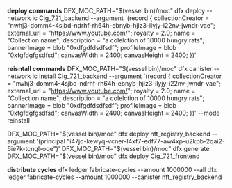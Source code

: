 
**deploy commands**
DFX_MOC_PATH="$(vessel bin)/moc" dfx deploy --network ic Cig_721_backend --argument '(record {
        collectionCreator = "nwhj3-domm4-4sjbd-ndrhf-rh64h-ebnyb-hjiz3-ilyjy-i22nv-jwndr-vae";
        external_url = "https://www.youtube.com/";
        royalty = 2.0;
        name = "Collection name";
        description = "a colelction of 10000 hungry rats";
        bannerImage = blob  "0xdfgdfdsdfsdf";
        profileImage = blob "0xfgfdgfgsdfsd";
        canvasWidth = 2400;
        canvasHeight = 2400;
})'

**reisntall commands**
DFX_MOC_PATH="$(vessel bin)/moc" dfx canister --network ic install Cig_721_backend --argument '(record {
        collectionCreator = "nwhj3-domm4-4sjbd-ndrhf-rh64h-ebnyb-hjiz3-ilyjy-i22nv-jwndr-vae";
        external_url = "https://www.youtube.com/";
        royalty = 2.0;
        name = "Collection name";
        description = "a colelction of 10000 hungry rats";
        bannerImage = blob  "0xdfgdfdsdfsdf";
        profileImage = blob "0xfgfdgfgsdfsd";
        canvasWidth = 2400;
        canvasHeight = 2400;
})' --mode reinstall

DFX_MOC_PATH="$(vessel bin)/moc" dfx deploy nft_registry_backend --argument '(principal "i47jd-kewyq-vcner-l4xf7-edf77-aw4xp-u2kpb-2qai2-6ie7k-tcngl-oqe")'
DFX_MOC_PATH="$(vessel bin)/moc" dfx generate
DFX_MOC_PATH="$(vessel bin)/moc" dfx deploy Cig_721_frontend


**distribute cycles**
dfx ledger fabricate-cycles --amount 1000000 --all
dfx ledger fabricate-cycles --amount 1000000 --canister nft_registry_backend